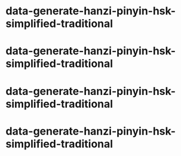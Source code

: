 # data-generate-hanzi-pinyin-hsk-simplified-traditional
# data-generate-hanzi-pinyin-hsk-simplified-traditional
# data-generate-hanzi-pinyin-hsk-simplified-traditional
# data-generate-hanzi-pinyin-hsk-simplified-traditional

